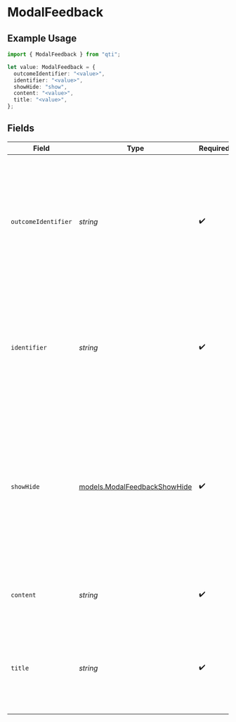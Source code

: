 # ModalFeedback

## Example Usage

```typescript
import { ModalFeedback } from "qti";

let value: ModalFeedback = {
  outcomeIdentifier: "<value>",
  identifier: "<value>",
  showHide: "show",
  content: "<value>",
  title: "<value>",
};
```

## Fields

| Field                                                                                                                                                                                    | Type                                                                                                                                                                                     | Required                                                                                                                                                                                 | Description                                                                                                                                                                              |
| ---------------------------------------------------------------------------------------------------------------------------------------------------------------------------------------- | ---------------------------------------------------------------------------------------------------------------------------------------------------------------------------------------- | ---------------------------------------------------------------------------------------------------------------------------------------------------------------------------------------- | ---------------------------------------------------------------------------------------------------------------------------------------------------------------------------------------- |
| `outcomeIdentifier`                                                                                                                                                                      | *string*                                                                                                                                                                                 | :heavy_check_mark:                                                                                                                                                                       | Identifier of the outcome variable that controls when this feedback is displayed. The feedback is shown or hidden based on the value of this outcome variable after response processing. |
| `identifier`                                                                                                                                                                             | *string*                                                                                                                                                                                 | :heavy_check_mark:                                                                                                                                                                       | Unique identifier for this specific feedback element within the assessment item. Used to reference and control this particular piece of feedback.                                        |
| `showHide`                                                                                                                                                                               | [models.ModalFeedbackShowHide](../models/modalfeedbackshowhide.md)                                                                                                                       | :heavy_check_mark:                                                                                                                                                                       | Determines the feedback visibility behavior. 'show' displays the feedback when the outcome variable matches the identifier, 'hide' conceals it when the outcome variable matches.        |
| `content`                                                                                                                                                                                | *string*                                                                                                                                                                                 | :heavy_check_mark:                                                                                                                                                                       | The HTML or text content to be displayed as feedback to the candidate.                                                                                                                   |
| `title`                                                                                                                                                                                  | *string*                                                                                                                                                                                 | :heavy_check_mark:                                                                                                                                                                       | Optional title displayed in the modal feedback dialog header. Only used with modal feedback presentations.                                                                               |